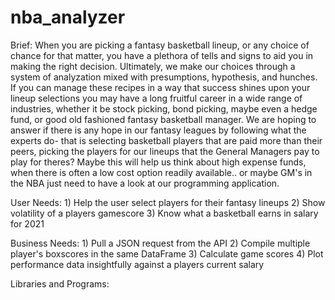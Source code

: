 # nba_analyzer

Brief:
    When you are picking a fantasy basketball lineup, or any choice of chance for that matter, you have a plethora of tells and signs to aid you in making the right decision. Ultimately, we make our choices through a system of analyzation mixed with presumptions, hypothesis, and hunches. If you can manage these recipes in a way that success shines upon your lineup selections you may have a long fruitful career in a wide range of industries, whether it be stock picking, bond picking, maybe even a hedge fund, or good old fashioned fantasy basketball manager. 
    We are hoping to answer if there is any hope in our fantasy leagues by following what the experts do- that is selecting basketball players that are paid more than their peers, picking the players for our lineups that the General Managers pay to play for theres? 
    Maybe this will help us think about high expense funds, when there is often a low cost option readily available.. or maybe GM's in the NBA just need to have a look at our programming application.


User Needs:
    1) Help the user select players for their fantasy lineups
    2) Show volatility of a players gamescore
    3) Know what a basketball earns in salary for 2021


Business Needs:
    1) Pull a JSON request from the API
    2) Compile multiple player's boxscores in the same DataFrame
    3) Calculate game scores
    4) Plot performance data insightfully against a players current salary


Libraries and Programs:
